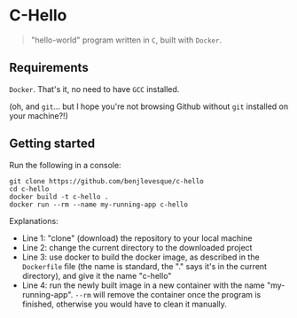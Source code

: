 # C-Hello

> "hello-world" program written in `C`, built with `Docker`.

## Requirements

`Docker`. That's it, no need to have `GCC` installed.

(oh, and `git`... but I hope you're not browsing Github without `git` installed on your machine?!)

## Getting started

Run the following in a console:

```
git clone https://github.com/benjlevesque/c-hello
cd c-hello
docker build -t c-hello .
docker run --rm --name my-running-app c-hello
```

Explanations:

- Line 1: "clone" (download) the repository to your local machine
- Line 2: change the current directory to the downloaded project
- Line 3: use docker to build the docker image, as described in the `Dockerfile` file (the name is standard, the "." says it's in the current directory), and give it the name "c-hello"
- Line 4: run the newly built image in a new container with the name "my-running-app". `--rm` will remove the container once the program is finished, otherwise you would have to clean it manually.
